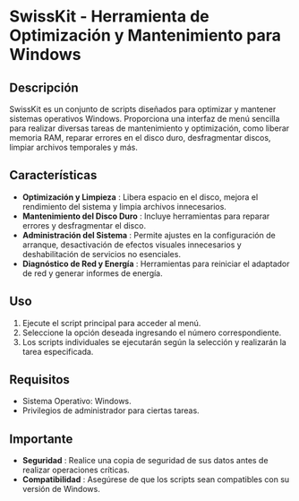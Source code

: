# SwissKit - Herramienta de Optimización y Mantenimiento para Windows

## Descripción

SwissKit es un conjunto de scripts diseñados para optimizar y mantener sistemas operativos Windows. Proporciona una interfaz de menú sencilla para realizar diversas tareas de mantenimiento y optimización, como liberar memoria RAM, reparar errores en el disco duro, desfragmentar discos, limpiar archivos temporales y más.

## Características

* **Optimización y Limpieza** : Libera espacio en el disco, mejora el rendimiento del sistema y limpia archivos innecesarios.
* **Mantenimiento del Disco Duro** : Incluye herramientas para reparar errores y desfragmentar el disco.
* **Administración del Sistema** : Permite ajustes en la configuración de arranque, desactivación de efectos visuales innecesarios y deshabilitación de servicios no esenciales.
* **Diagnóstico de Red y Energía** : Herramientas para reiniciar el adaptador de red y generar informes de energía.

## Uso

1. Ejecute el script principal para acceder al menú.
2. Seleccione la opción deseada ingresando el número correspondiente.
3. Los scripts individuales se ejecutarán según la selección y realizarán la tarea especificada.

## Requisitos

* Sistema Operativo: Windows.
* Privilegios de administrador para ciertas tareas.

## Importante

* **Seguridad** : Realice una copia de seguridad de sus datos antes de realizar operaciones críticas.
* **Compatibilidad** : Asegúrese de que los scripts sean compatibles con su versión de Windows.
